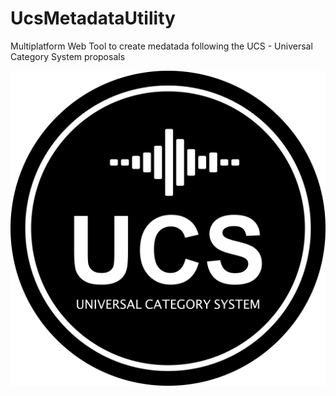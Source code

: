 # UcsMetadataUtility
Multiplatform Web Tool to create medatada following the UCS - Universal Category System proposals

![<img src="images/ucs_black_small.png" width="80" alt="UCS Logo" />](images/ucs_black_small.png)
